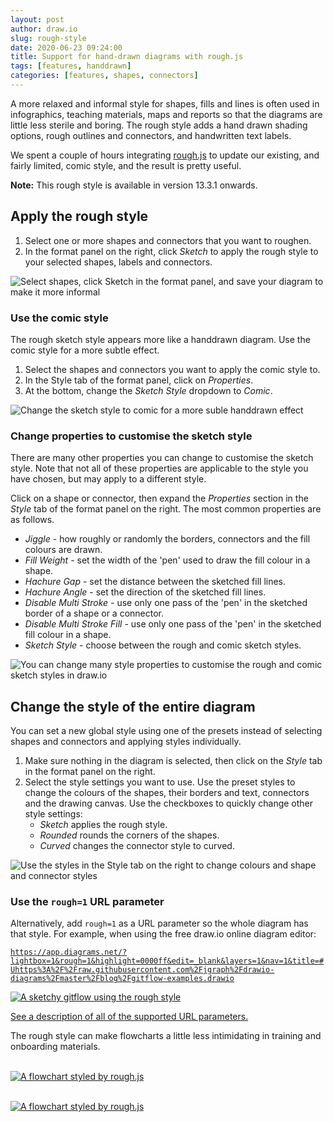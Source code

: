 ```yaml
---
layout: post
author: draw.io
slug: rough-style
date: 2020-06-23 09:24:00
title: Support for hand-drawn diagrams with rough.js
tags: [features, handdrawn]
categories: [features, shapes, connectors]
---
```


A more relaxed and informal style for shapes, fills and lines is often used in infographics, teaching materials, maps and reports so that the diagrams are little less sterile and boring. The rough style adds a hand drawn shading options, rough outlines and connectors, and handwritten text labels.

We spent a couple of hours integrating [rough.js](https://roughjs.com/) to update our existing, and fairly limited, comic style, and the result is pretty useful.

**Note:** This rough style is available in version 13.3.1 onwards.

## Apply the rough style

1. Select one or more shapes and connectors that you want to roughen.
2. In the format panel on the right, click _Sketch_ to apply the rough style to your selected shapes, labels and connectors.

<img src="/assets/img/blog/sketch-format-panel.png" style="max-width:100%;height:auto;" alt="Select shapes, click Sketch in the format panel, and save your diagram to make it more informal">

### Use the comic style

The rough sketch style appears more like a handdrawn diagram. Use the comic style for a more subtle effect.

1. Select the shapes and connectors you want to apply the comic style to.
2. In the Style tab of the format panel, click on _Properties_.
3. At the bottom, change the _Sketch Style_ dropdown to _Comic_.

<img src="/assets/img/blog/shape-properties-sketch-style-comic.png" style="max-width:100%;height:auto;" alt="Change the sketch style to comic for a more suble handdrawn effect">

### Change properties to customise the sketch style

There are many other properties you can change to customise the sketch style. Note that not all of these properties are applicable to the style you have chosen, but may apply to a different style.

Click on a shape or connector, then expand the _Properties_ section in the _Style_ tab of the format panel on the right. The most common properties are as follows.

* _Jiggle_ - how roughly or randomly the borders, connectors and the fill colours are drawn.
* _Fill Weight_ - set the width of the 'pen' used to draw the fill colour in a shape.
* _Hachure Gap_ - set the distance between the sketched fill lines.
* _Hachure Angle_ - set the direction of the sketched fill lines.
* _Disable Multi Stroke_ - use only one pass of the 'pen' in the sketched border of a shape or a connector.
* _Disable Multi Stroke Fill_ - use only one pass of the 'pen' in the sketched fill colour in a shape.
* _Sketch Style_ - choose between the rough and comic sketch styles.

<img src="/assets/img/blog/sketch-style-properties.png" style="max-width:100%;height:auto;" alt="You can change many style properties to customise the rough and comic sketch styles in draw.io">

## Change the style of the entire diagram

You can set a new global style using one of the presets instead of selecting shapes and connectors and applying styles individually.

1. Make sure nothing in the diagram is selected, then click on the _Style_ tab in the format panel on the right.
2. Select the style settings you want to use. Use the preset styles to change the colours of the shapes, their borders and text, connectors and the drawing canvas. Use the checkboxes to quickly change other style settings:
   * _Sketch_ applies the rough style.
   * _Rounded_ rounds the corners of the shapes.
   * _Curved_ changes the connector style to curved.

<img src="/assets/img/blog/style-tab.gif" style="max-width:100%;height:auto;" alt="Use the styles in the Style tab on the right to change colours and shape and connector styles">

### Use the ``rough=1`` URL parameter

Alternatively, add ``rough=1`` as a URL parameter so the whole diagram has that style. For example, when using the free draw.io online diagram editor:

[```https://app.diagrams.net/?lightbox=1&rough=1&highlight=0000ff&edit=_blank&layers=1&nav=1&title=#Uhttps%3A%2F%2Fraw.githubusercontent.com%2Fjgraph%2Fdrawio-diagrams%2Fmaster%2Fblog%2Fgitflow-examples.drawio```](https://app.diagrams.net/?lightbox=1&rough=1&highlight=0000ff&edit=_blank&layers=1&nav=1&title=#Uhttps%3A%2F%2Fraw.githubusercontent.com%2Fjgraph%2Fdrawio-diagrams%2Fmaster%2Fblog%2Fgitflow-examples.drawio)

[<img src="/assets/img/blog/rough-gitflow-example.png" style="max-width:100%;height:auto;" alt="A sketchy gitflow using the rough style">](https://app.diagrams.net/?lightbox=1&rough=1&highlight=0000ff&edit=_blank&layers=1&nav=1&title=#Uhttps%3A%2F%2Fraw.githubusercontent.com%2Fjgraph%2Fdrawio-diagrams%2Fmaster%2Fblog%2Fgitflow-examples.drawio)

[See a description of all of the supported URL parameters.](/doc/faq/supported-url-parameters.html)

The rough style can make flowcharts a little less intimidating in training and onboarding materials.

<br /><a href="https://app.diagrams.net/?rough=1#R7Vxtc6o4FP41frwdXsTqx2q1d3ftbKftTnf2W4SjZAVCQ6h6f%2F0mEESML%2FhOZ%2Bk4CichQJ4nzzk5gTbMnj9%2Foih0n4kDXsPQnHnDfGwYRts0%2BbcwLFLDvdZMDROKndSk5YY3%2FAtSo55ZY%2BxAJG2piRHiMRwWjTYJArBZwYYoJbNitTHxnIIhRBNQDG828lTrB3aYK2%2FL0nL7T8ATNzuzrskSH2WVpSFykUNmBRPM2YAETF7iC1AfBRAwXvKM6BRow%2Bq7jIk7fWgYA%2F4Zi9p3E0ImHqAQR3c28bnZjniVwRj52BPdvNJQVzbET2f2G2aPEsLSLX%2FeA09AVYRhsKV02Q9UtFvigHDe%2Bfv9H%2Fz5%2B8vo830I3T5ynR%2BylS%2FkxbJ%2FX%2Fqvf3DLXy%2F86%2BO395%2F8h9%2BrNnx4f%2B%2FLfmOLDAzehaHYZGgkTF3bxZ4zRAsSs8ya7XU59EMcJNTRRVXixX6waokYokwSrqlxg8t8T5bNXMzgLUS2KJxxYqcteCiMcHLqR3EABTumEf6CV4jSdoQV5iEKHLkTEhwwoP0vSGEWNgHim7yp9NJ8bMvtMfa8HvEITW7YdBC0x3ZysZRMYaVES%2F5ka4MNyGcUkudLr09vLtvK2GzIs35kLDZFVyDbjSk8iRt%2FtLhBRT%2BDEiiD%2BYpJsuEJiA%2BMLngVWdqRpJdC0JS7s3xUte6lzV0ZUWY2oJAcJpNlyzn7%2BIYk4AFkNBQyKoQDh4uB3CWUuWRCAuT1c2s3tw4JCSWK%2FwJjC9nlKGakSK6j8G7ZbRiNj8KbkjhwwFnS%2Fhzo7xrdEYmpDTvq3UsdR3QCO9uTFQUKOxlGwUOMj8Oi%2Bp%2BbL6bCl14cMd44VYVqhn2PAyM6k1D8iyOCvFVJSK7N6vIPZ3dPu7MaFj%2Bux%2Ff1fJ9%2FRHXKeiTgsCGc9D6giM0gYreUsB0UHo%2FHhq1SOCBJb9xKrXZ6o%2F0SdqBm6e1LaVZT4eAAkoCLYcqH%2BA4eygAJ5dhXkT2OBW2n%2BS3YY5Zmz3wre3Tzquyxagd3EuTNkg6uVdLBVcu%2FtRRteRMKoXCm2N2blGKFC4jaEiprn%2BNo27DBcfCSUdtqWreMdXdKcenxbxQD4JYqB50NatC8lBjcq64Ec9k2tBGimPuGHbhr%2B3G%2FtgZUGGjduDHSbQXpZzQFIVAUBRGyGSZBHTpUOXTQ71UKmdeNPDsKiV7hMxbzEEPj3olBrRdrw%2B3b6kWWe13BuhsvapxPxVm3qga0mo%2BV08kQ6HRR%2B4Qq%2BwTr9vNJvc6YnpiBKpsy1SU99udMZbRakTmlriZNHykOprUz2SbF33U6qaupyX6gZiTr5MF54L597GCpQeKWxEG9GvIdApCDV0OMDRTcuBxyufhDTVkeH7NWhDFbHFclGWOVpsyBSyCXY4ya9XyiAKIH7W2Luf%2FbkKR1KLxrPurmLkpNfNbyUGV5KJ3mvJw%2BqGlOhTL1FPcgFshBuHeKm6nF3iluBklFpriGmi19sG0Iefe3PBGXjmiBP63PWDyDmSDyI1UF8cSj3gznSa9m5XxrIn5DtPATMGu3VFT1o%2FOut%2FZLhpp2%2FaBYJEM0BxjCXnQm6ohlPR7XhKrXkw%2FSOsSOE3LtJdAoZdtwVDNKDXT0coRqXYxQhkIoucK7OcmWwR9SYoN4dnwv%2BsieThLB%2BTNmHg6gJoGR41kVWVFzrXW4W%2BVwt%2FQKzsXCXUNN2tbh7lWegdfLPgTfOXewmxz6QClarFSQadi85RdhWAmh1rWutfb2z5762RpkTtb0CnLqLm%2FlBDarKemazVdhc6fs1E2v1tStRP64JswlCLN8l3PverZ2bsYcpX%2FLt9BK6t96%2Fevon5rcrul8HW9eOnd1djqfJoDtmiDX0TujrN6ZldA7yzxM79brZ48nHKl3fDd%2FUz2tnv93AbP%2FHw%3D%3D" target="_blank"><img src="/assets/img/blog/rough1.png" style="max-width:100%;height:auto;" alt="A flowchart styled by rough.js" ></a>

<br /><a href="https://app.diagrams.net/#R7V1dd6o4F%2F41Xp4uIBDwslU7Z9Y67XRNz5p555JqVN5B4gD2Y379JBCU7ESPegBD294UE9jEnf3szyQO0Gj1%2Bksarpd3dEbigWPNXgdoPHAcO8AW%2B8db3kSL7YqWRRrNyrZaw2P0LxE3Vq2baEYy0VY25ZTGebSWG6c0Scg0l9rCNKUv8m1zGs%2BkhnW4INIweMPjNIyJctuf0Sxflq2Bg3ftX0m0WFZvtvGw7HkKp38vUrpJxPsGDpoXf2X3Kqxoifdmy3BGX2pNaDJAo5TSvLxavY5IzJkrs%2B12T%2B923ClJ8mMecMoHnsN4Q6oR45g9erPmo8vfBEfwPxs%2BpJtVmC6iZICuWa%2B1ZhN%2BU3wr3vglp%2Buyw606cvKafwnjaCGemLJRkbTWNyNTmoZ5RMUNjG8kjaOEFPdUL2VXC%2FG%2FGFqWpzRZVK0PKZ2SLGNP29UNT%2BmAf%2B9b%2BCBrkp%2Btdaxh23IPkdMZE5N5XvYEogd%2Bs8e3LCcrdsNjvmGgOTCqNt7%2BkBImMeU0aF%2FtSC91nkmaRwws1%2BXMjlfRbMb7bsRUj7fzTNmt87gQ8HnEBA%2FdzGmSC7zbjvh8G66imKuKryR%2BJpw0Z3%2B%2BivlN7LLAE5mJTwUFMRhbSMPfW5gifgd71YjGNC2Giyb49nY0Yu1Tuoqm4ikVKAI7%2FMuR11qTAM4vhK5InrLJsUSvg4Q6eAOfX3Yqw6402rKmLoaiLRRaarElvUMquxBg1QMXKcCdJGy2CUkjLt5gxl6WUU4e1%2BGUf35hSls3WXun9WSO3962xHFX5rjtqBwfahiOG2C4qzD81%2BSZZDlNs%2FfK7spoV%2FLt2Z1x21O4%2Fdv9l%2FHk7vp%2BzLXkX4%2FfJ3fsYjz5Y%2FLtt4e7yf13ZRKYaV3zy7WwD%2Bjm56YlK7WWdWW5vnfeNI1GraDCsq6G9T9bmjY0VKfNtTTz5jUwb%2Fg9%2BRNO%2F%2F2J6ySM37Io%2B7Trx%2BMJDWW9Z7sd2nW%2F%2FwD6Aaz2QsdCvcXbtyjLWfcDzbLoiVHu2IHfhQ803vDJ%2B8T7CXjHATCYvmowW8N78IHx7vYW72OShxGfxtGSZmRP1Nwi3gXMP1F%2BPMo9DKIZt0OUDz8wyr3eovyevHCbKoxrtxAfk4zP5yfAjwc4SFd4FZi7AHhF90MiHPcb4Zfx1bt964jFBHm6mX56DacpFTsIrtz9ubVudYxarLsLk3BBVvz7vdMcNAYcx9aVVf9zFP63lZK21ZLL%2B2c%2F8tCVV%2Be3XIDBnir%2FrfFfrcB8gJIXcuXcvi%2FrHwd0dzcbaoXmD5LM3nE1zHOHOl5fAAlIV2UBTCezBanYltDCD0zopNa442WNd8Mhx7jCZedYbmZ0k07FCIS6zJmLQsRdYph8bAc5XremukrVtjElMXN6n4k0CB1rxTseaMR19a5yJs2hUgErv454aDc%2FCh0bELIhoZIJCqFiorff%2B7i51xUIjJt7twdzH4A5gy7asZOPACFIp7m5tyud9RGDTL%2FfQeaF0kiPTPryDaccJrOuX%2F6dZHnhmn3Gm8e7e0iON13Z3%2Bsy3vR06gaammR2zdfbXszSDFVLU6nJH5qan%2FYePBaLBvYQ%2Byw4tG3kSXPlBoDisQbFtawr5PgBDgLm33vBUKaL23MuPDXDwPPQKcMJ15bM7USv1xwMm6TIJDFs5m%2BKTHBbwSeXefwM%2Fd%2B5nRl%2F8XRQbjpZg2VO6RasIQ1YnCbAomYH%2BsS6bTVs6w2pa15aY50a2I%2FpdMPTKtWa5C33UsqXOWQRU%2B4hN%2BHrlP6fTHM16LycEAZyigRp6oytcVINylWNXdPOJH6iLzV1fVM0sI4lTaN%2FmU0M47b1t6fqb9MiBU%2F27z10ZqBgA0IuJLRHkTMDG77VblvzG7IDdglUupEv7QFhFyXFs63EiekHA6TMUaXMM1zKrKakDBJqSspA2Itww1KmJjomcfjEA1BSswhTylfe3T6RhMyjvNZRBKrmmAVkXdAs6BaZmQ1YjVnAhgEW5n0qNXu6vw8IOZBQQ4h1wQIJZDeMWN0qJ7PFDJtvF5DXlJh5HYkZdD%2BcZsWsIl83DK9RlWmq1P9MjiCMMQOBXL%2BWoy5mU6USU4A6sxFYTfbcE56TDTmdnVUlpbgZFHC5gS2x1JFZ6sm9VndxLXYUlj6kdJGWie4dR9c0NSmA9VzvgIgytSbzs0MRVVMsfeAnBmbXdrGOv10wUE209IGBPoAw0JlY29sFO%2FuXbdH4O9WqMmMcHpi%2BsPUm8%2BQyLSALqQKyjfncckq6OgilMWeoqVxMVX%2FjTQl7%2Ff8GfKuz41Wf%2Fxp0UMwJeiCe2%2FTfzy4awYBQi4tG8ImLRgzQVH4PRAGDxaiy54ngUq9jBcM%2FSFZZQdagmPQvT6TRGKYF8J4P4uHgTLnYFv%2F3aZ6GbJYy4IYzu%2FjEPFFGFjySrwta17nHwDCZQjCVd66ugTnBY7XLyTIFl1qKKmlTMlWJ7OGkUHFSnUGRDfMlDhkQ1%2FrB4u62IhtfTQZN%2FtlE63Knw5ad2ZpMoznzGs3KsWHbA3zsLib0nYZMaM0f71rZ%2BYYpu20p9GdLoxgQaqs0imEJtuFCi68mwswWMo0zb5qXBqsWZwsZPGegMyFDDQuZmiz83bzkP64e2R52Bmym253qV9OB23N5akbzevYcsshowblYby%2FWZ1vfolVU1qxMYjKConaplKvfv6VHmgXKxuk%2B4Jx7Z0eogJALCbUUoboNr3Dz%2B5cv0%2FhxQ9PEDPpx5%2B64gg6he%2BSWq5PFDJryoGEx61%2B%2Bze6DnAFz5Z%2FtygFC%2BEhX7hxRUHNiX8N09sJmY1Dt3ao8hUc6z0UHj8BNchQcsFVFs12pLdcgUHMWDYCJvEZ5UQoT17wMZl0V5%2F92vq0JmYYzYO39cxfGQ7cBt7Qw3vX172lKnweOIoKa9RW%2Fm7a%2BAi6gkrccMgxfyNkPmkpzdGge7R7g1gHu054y5qkodtChpY0t7loMjlrWZB7sILDko10g7pzucNe%2FdU2Vn2E07uyDAPHdM63nD3AHyTa1%2FccFZqJpW6pmevoAasfztPnHnRa8lDFtKqXRVc1AC2nXMEgDh%2FJsDNvQMz0StecAq39JB03O4egzHj63b%2BrfA3%2FkoukUatC%2FzWA65920VL0nn0EXgMMGtkvEThe7Q4fbuZBsUwG53a4QVjIuHVKYZvKZEobl0LY7sSqe4O6chOqs1Rq%2FRtzcF2t8eMFyVOdbdaBV1RBHT2mYRiaVh22wtdbF2r1iXbDW6Z0%2B1JldyzB9CGMfW%2Fa3zzfDB4Oq1s5UgMa%2FaX3Yw4yaJgwwzSjv%2B%2BGBk4UOEGrL7DpwPUfTYqYm5B6hsTDM6tpoeChu97B2T2wXdkNNxm1%2FGsRQXrrOwTMML2iD1ZySIpfPlX9oCjeRB84EgMxsi33s4%2B53yEstsPu1dzT5Dw%3D%3D" target="_blank"><img src="/assets/img/blog/rough2.png" style="max-width:100%;height:auto;" alt="A flowchart styled by rough.js" ></a>
